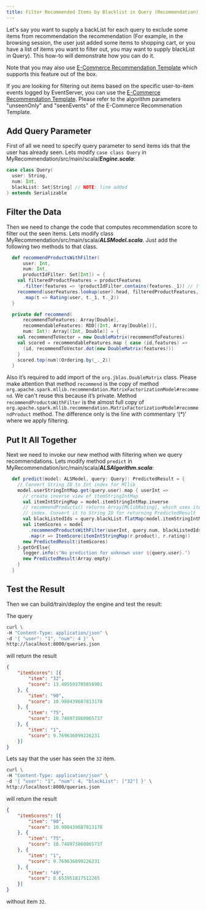 ```yaml
---
title: Filter Recommended Items by Blacklist in Query (Recommendation)
---
```


Let's say you want to supply a backList for each query to exclude some items from recommendation the recommendation (For example, in the browsing session, the user just added some items to shopping cart, or you have a list of items you want to filter out, you may want to supply blackList in Query). This how-to will demonstrate how you can do it.

Note that you may also use [E-Commerce Recommendation Template](http://templates.prediction.io/PredictionIO/template-scala-parallel-ecommercerecommendation) which supports this feature out of the box.

If you are looking for filtering out items based on the specific user-to-item events logged by EventServer, you can use the [E-Commerce Recommendation Template](http://templates.prediction.io/PredictionIO/template-scala-parallel-ecommercerecommendation). Please refer to the algorithm parameters "unseenOnly" and "seenEvents" of the E-Commerce Recommenation Template.

## Add Query Parameter

First of all we need to specify query parameter to send items ids that the user has already seen.
Lets modify `case class Query` in MyRecommendation/src/main/scala/***Engine.scala***:

```scala
case class Query(
  user: String,
  num: Int,
  blackList: Set[String] // NOTE: line added
) extends Serializable
```

## Filter the Data

Then we need to change the code that computes recommendation score to filter out the seen items.
Lets modify class MyRecommendation/src/main/scala/***ALSModel.scala***. Just add the following two methods to that class.

```scala
  def recommendProductsWithFilter(
      user: Int,
      num: Int,
      productIdFilter: Set[Int]) = {
    val filteredProductFeatures = productFeatures
      .filter(features => !productIdFilter.contains(features._1)) // (*)
    recommend(userFeatures.lookup(user).head, filteredProductFeatures, num)
      .map(t => Rating(user, t._1, t._2))
  }

  private def recommend(
      recommendToFeatures: Array[Double],
      recommendableFeatures: RDD[(Int, Array[Double])],
      num: Int): Array[(Int, Double)] = {
    val recommendToVector = new DoubleMatrix(recommendToFeatures)
    val scored = recommendableFeatures.map { case (id,features) =>
      (id, recommendToVector.dot(new DoubleMatrix(features)))
    }
    scored.top(num)(Ordering.by(_._2))
  }
```

Also it’s required to add import of the `org.jblas.DoubleMatrix` class.
Please make attention that method `recommend` is the copy of method `org.apache.spark.mllib.recommendation.MatrixFactorizationModel#recommend`. We can't reuse this because it’s private.
Method `recommendProductsWithFilter` is the almost full copy of `org.apache.spark.mllib.recommendation.MatrixFactorizationModel#recommendProduct` method. The difference only is the line with commentary ‘(*)’ where we apply filtering.

## Put It All Together

Next we need to invoke our new method with filtering when we query recommendations.
Lets modify method `predict` in MyRecommendation/src/main/scala/***ALSAlgorithm.scala***:

```scala
  def predict(model: ALSModel, query: Query): PredictedResult = {
    // Convert String ID to Int index for Mllib
    model.userStringIntMap.get(query.user).map { userInt =>
      // create inverse view of itemStringIntMap
      val itemIntStringMap = model.itemStringIntMap.inverse
      // recommendProducts() returns Array[MLlibRating], which uses item Int
      // index. Convert it to String ID for returning PredictedResult
      val blackListedIds = query.blackList.flatMap(model.itemStringIntMap.get) // NOTE: line added
      val itemScores = model
        .recommendProductsWithFilter(userInt, query.num, blackListedIds) // NOTE: line modified
        .map(r => ItemScore(itemIntStringMap(r.product), r.rating))
      new PredictedResult(itemScores)
    }.getOrElse{
      logger.info(s"No prediction for unknown user ${query.user}.")
      new PredictedResult(Array.empty)
    }
  }
```

## Test the Result

Then we can build/train/deploy the engine and test the result:

The query

```bash
curl \
-H "Content-Type: application/json" \
-d '{ "user": "1", "num": 4 }' \
http://localhost:8000/queries.json
```

will return the result

```json
{
    "itemScores": [{
        "item": "32",
        "score": 13.405593705856901
    }, {
        "item": "90",
        "score": 10.980439687813178
    }, {
        "item": "75",
        "score": 10.748973860065737
    }, {
        "item": "1",
        "score": 9.769636099226231
    }]
}
```

Lets say that the user has seen the `32` item.

```bash
curl \
-H "Content-Type: application/json" \
-d '{ "user": "1", "num": 4, "blackList": ["32"] }' \
http://localhost:8000/queries.json
```

will return the result

```json
{
    "itemScores": [{
        "item": "90",
        "score": 10.980439687813178
    }, {
        "item": "75",
        "score": 10.748973860065737
    }, {
        "item": "1",
        "score": 9.769636099226231
    }, {
        "item": "49",
        "score": 8.653951817512265
    }]
}
```

without item `32`.
